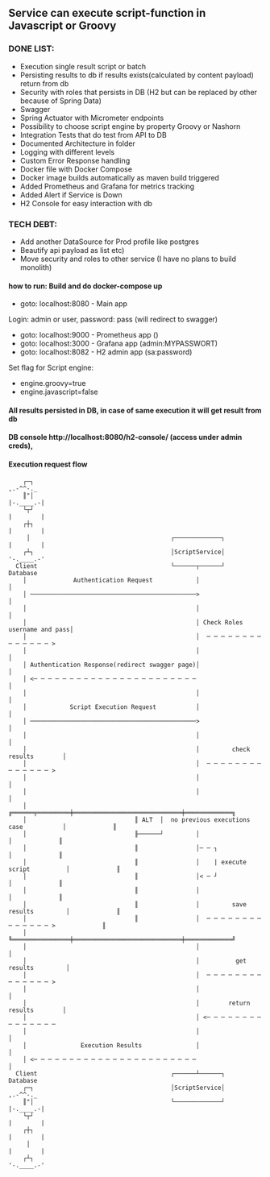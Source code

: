 ## Service can execute script-function in Javascript or Groovy 

### DONE LIST:
* Execution single result script or batch
* Persisting results to db if results exists(calculated by content payload) return from db
* Security with roles that persists in DB (H2 but can be replaced by other because of Spring Data)
* Swagger
* Spring Actuator with Micrometer endpoints 
* Possibility to choose script engine by property Groovy or Nashorn 
* Integration Tests that do test from API to DB
* Documented Architecture in folder
* Logging with different levels
* Custom Error Response handling
* Docker file with Docker Compose
* Docker image builds automatically as maven build triggered
* Added Prometheus and Grafana for metrics tracking
* Added Alert if Service is Down
* H2 Console for easy interaction with db

### TECH DEBT:
* Add another DataSource for Prod profile like postgres
* Beautify api  payload as list etc)
* Move security and roles to other service (I have no plans to build monolith)

#### how to run: Build and do docker-compose up
* goto: localhost:8080 - Main app

Login: admin or user, password: pass (will redirect to swagger)

* goto: localhost:9000 - Prometheus app ()
* goto: localhost:3000 - Grafana app (admin:MYPASSWORT)
* goto: localhost:8082 - H2 admin app (sa:password)

Set flag for Script engine: 
  * engine.groovy=true
  * engine.javascript=false 
    
#### All results persisted in DB, in case of same execution it will get result from db 

#### DB console http://localhost:8080/h2-console/ (access under admin creds),

#### Execution request flow 

        ┌─┐                                                                          ,.-^^-._         
        ║"│                                                                         |-.____.-|        
        └┬┘                                                                         |        |        
        ┌┼┐                                                                         |        |        
         │                                       ┌─────────────┐                    |        |        
        ┌┴┐                                      │ScriptService│                    '-.____.-'        
      Client                                     └──────┬──────┘                    Database          
        │             Authentication Request            │                              │              
        │ ──────────────────────────────────────────────>                              │              
        │                                               │                              │              
        │                                               │ Check Roles username and pass│              
        │                                               │  ─ ─ ─ ─ ─ ─ ─ ─ ─ ─ ─ ─ ─ ─ >              
        │                                               │                              │              
        │ Authentication Response(redirect swagger page)│                              │              
        │ <─ ─ ─ ─ ─ ─ ─ ─ ─ ─ ─ ─ ─ ─ ─ ─ ─ ─ ─ ─ ─ ─ ─                               │              
        │                                               │                              │              
        │            Script Execution Request           │                              │              
        │ ──────────────────────────────────────────────>                              │              
        │                                               │                              │              
        │                                               │         check results        │              
        │                                               │  ─ ─ ─ ─ ─ ─ ─ ─ ─ ─ ─ ─ ─ ─ >              
        │                                               │                              │              
        │                                               │                              │              
        │                              ╔══════╤═════════╪══════════════════════════════╪═════════════╗
        │                              ║ ALT  │  no previous executions case           │             ║
        │                              ╟──────┘         │                              │             ║
        │                              ║                │─ ─ ┐                         │             ║
        │                              ║                │    | execute script          │             ║
        │                              ║                │< ─ ┘                         │             ║
        │                              ║                │                              │             ║
        │                              ║                │         save results         │             ║
        │                              ║                │  ─ ─ ─ ─ ─ ─ ─ ─ ─ ─ ─ ─ ─ ─ >             ║
        │                              ╚════════════════╪══════════════════════════════╪═════════════╝
        │                                               │                              │              
        │                                               │          get results         │              
        │                                               │  ─ ─ ─ ─ ─ ─ ─ ─ ─ ─ ─ ─ ─ ─ >              
        │                                               │                              │              
        │                                               │        return results        │              
        │                                               │ <─ ─ ─ ─ ─ ─ ─ ─ ─ ─ ─ ─ ─ ─ ─              
        │                                               │                              │              
        │               Execution Results               │                              │              
        │ <─ ─ ─ ─ ─ ─ ─ ─ ─ ─ ─ ─ ─ ─ ─ ─ ─ ─ ─ ─ ─ ─ ─                               │              
      Client                                     ┌──────┴──────┐                    Database          
        ┌─┐                                      │ScriptService│                     ,.-^^-._         
        ║"│                                      └─────────────┘                    |-.____.-|        
        └┬┘                                                                         |        |        
        ┌┼┐                                                                         |        |        
         │                                                                          |        |        
        ┌┴┐                                                                         '-.____.-'        
